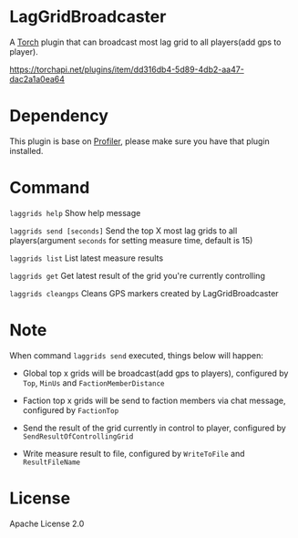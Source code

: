 ﻿# LagGridBroadcaster
A [Torch](https://torchapi.net/) plugin that can broadcast most lag grid to all players(add gps to player).

https://torchapi.net/plugins/item/dd316db4-5d89-4db2-aa47-dac2a1a0ea64

# Dependency
This plugin is base on [Profiler](https://torchapi.net/plugins/item/da82de0f-9d2f-4571-af1c-88c7921bc063), please make sure you have that plugin installed.

# Command
`laggrids help` Show help message

`laggrids send [seconds]` Send the top X most lag grids to all players(argument `seconds` for setting measure time, default is 15)

`laggrids list` List latest measure results

`laggrids get` Get latest result of the grid you're currently controlling

`laggrids cleangps` Cleans GPS markers created by LagGridBroadcaster

# Note
When command `laggrids send` executed, things below will happen:

* Global top x grids will be broadcast(add gps to players), configured by `Top`, `MinUs` and `FactionMemberDistance`

* Faction top x grids will be send to faction members via chat message, configured by `FactionTop`

* Send the result of the grid currently in control to player, configured by `SendResultOfControllingGrid`

* Write measure result to file, configured by `WriteToFile` and `ResultFileName`

# License
Apache License 2.0
